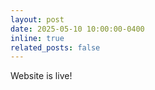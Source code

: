 ```yaml
---
layout: post
date: 2025-05-10 10:00:00-0400
inline: true
related_posts: false
---
```


Website is live!
